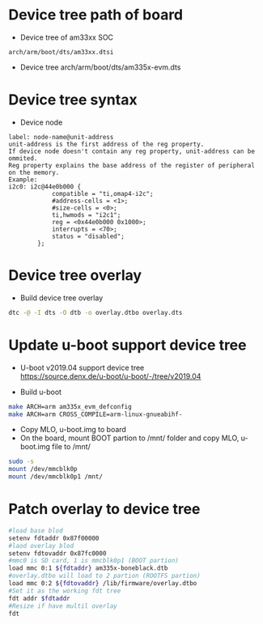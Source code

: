 # Device tree path of board
- Device tree of am33xx SOC
```
arch/arm/boot/dts/am33xx.dtsi
```
- Device tree
arch/arm/boot/dts/am335x-evm.dts

# Device tree syntax
- Device node
```
label: node-name@unit-address
unit-address is the first address of the reg property.
If device node doesn't contain any reg property, unit-address can be ommited.
Reg property explains the base address of the register of peripheral on the memory.
Example:
i2c0: i2c@44e0b000 {
			compatible = "ti,omap4-i2c";
			#address-cells = <1>;
			#size-cells = <0>;
			ti,hwmods = "i2c1";
			reg = <0x44e0b000 0x1000>;
			interrupts = <70>;
			status = "disabled";
		};
```

# Device tree overlay
- Build device tree overlay
```sh
dtc -@ -I dts -O dtb -o overlay.dtbo overlay.dts
```

# Update u-boot support device tree
- U-boot v2019.04 support device tree  
https://source.denx.de/u-boot/u-boot/-/tree/v2019.04

- Build u-boot
```sh
make ARCH=arm am335x_evm_defconfig
make ARCH=arm CROSS_COMPILE=arm-linux-gnueabihf-
```
- Copy MLO, u-boot.img to board
- On the board, mount BOOT partion to /mnt/ folder and copy MLO, u-boot.img file to /mnt/
```sh
sudo -s
mount /dev/mmcblk0p
mount /dev/mmcblk0p1 /mnt/
```

# Patch overlay to device tree
```sh
#load base blod
setenv fdtaddr 0x87f00000
#laod overlay blod
setenv fdtovaddr 0x87fc0000
#mmc0 is SD card, 1 is mmcblk0p1 (BOOT partion)
load mmc 0:1 ${fdtaddr} am335x-boneblack.dtb
#overlay.dtbo will load to 2 partion (ROOTFS partion)
load mmc 0:2 ${fdtovaddr} /lib/firmware/overlay.dtbo
#Set it as the working fdt tree
fdt addr $fdtaddr
#Resize if have multil overlay
fdt 
```
